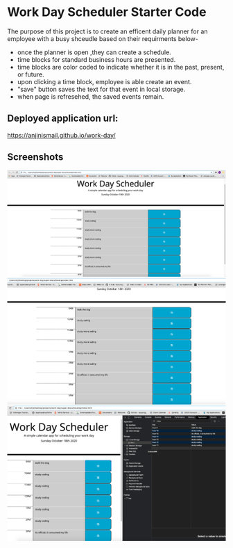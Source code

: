 # Work Day Scheduler Starter Code

The purpose of this project is to create an efficent daily planner for an employee with a busy shceudle based on their requirments below-
- once the planner is open ,they can create a schedule.
- time blocks for standard business hours are presented.
- time blocks are color coded to indicate whether it is in the past, present, or future.
- upon clicking a time block, employee is able create an event.
- "save" button saves the text for that event in local storage.
-  when page is refresehed, the saved events remain.

## Deployed application url: 
https://anjinismail.github.io/work-day/



## Screenshots 
<img src="https://github.com/AnjinIsmail/work-day/blob/master/screenshots/img-1.png?raw=true">
<img src="https://github.com/AnjinIsmail/work-day/blob/master/screenshots/img-2.png?raw=true">
<img src="https://github.com/AnjinIsmail/work-day/blob/master/screenshots/img-3.png?raw=true">




